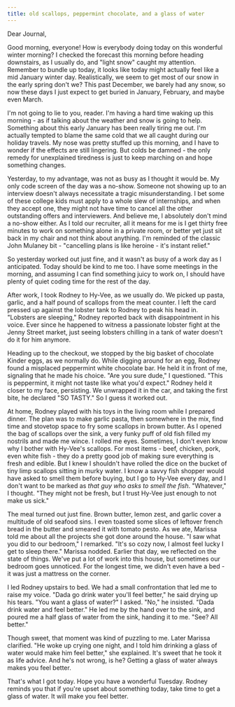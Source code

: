 ```yaml
---
title: old scallops, peppermint chocolate, and a glass of water
---
```


Dear Journal,

Good morning, everyone! How is everybody doing today on this wonderful
winter morning? I checked the forecast this morning before heading
downstairs, as I usually do, and "light snow" caught my attention.
Remember to bundle up today, it looks like today might actually feel
like a mid January winter day. Realistically, we seem to get most of our
snow in the early spring don't we? This past December, we barely had any
snow, so now these days I just expect to get buried in January,
February, and maybe even March.

I'm not going to lie to you, reader. I'm having a hard time waking up
this morning - as if talking about the weather and snow is going to
help. Something about this early January has been really tiring me out.
I'm actually tempted to blame the same cold that we all caught during
our holiday travels. My nose was pretty stuffed up this morning, and I
have to wonder if the effects are still lingering. But colds be damned -
the only remedy for unexplained tiredness is just to keep marching on
and hope something changes.

Yesterday, to my advantage, was not as busy as I thought it would be. My
only code screen of the day was a no-show. Someone not showing up to an
interview doesn't always necessitate a tragic misunderstanding. I bet
some of these college kids must apply to a whole slew of internships,
and when they accept one, they might not have time to cancel all the
other outstanding offers and interviewers. And believe me, I absolutely
don't mind a no-show either. As I told our recruiter, all it means for
me is I get thirty free minutes to work on something alone in a private
room, or better yet just sit back in my chair and not think about
anything. I'm reminded of the classic John Mulaney bit - "cancelling
plans is like heroine - it's instant relief."

So yesterday worked out just fine, and it wasn't as busy of a work day
as I anticipated. Today should be kind to me too. I have some meetings
in the morning, and assuming I can find something juicy to work on, I
should have plenty of quiet coding time for the rest of the day.

After work, I took Rodney to Hy-Vee, as we usually do. We picked up
pasta, garlic, and a half pound of scallops from the meat counter. I
left the card pressed up against the lobster tank to Rodney to peak his
head in. "Lobsters are sleeping," Rodney reported back with
disappointment in his voice. Ever since he happened to witness a
passionate lobster fight at the Jenny Street market, just seeing
lobsters chilling in a tank of water doesn't do it for him anymore.

Heading up to the checkout, we stopped by the big basket of chocolate
Kinder eggs, as we normally do. While digging around for an egg, Rodney
found a misplaced peppermint white chocolate bar. He held it in front of
me, signaling that he made his choice. "Are you sure dude," I
questioned. "This is peppermint, it might not taste like what you'd
expect." Rodney held it closer to my face, persisting. We unwrapped it
in the car, and taking the first bite, he declared "SO TASTY." So I
guess it worked out.

At home, Rodney played with his toys in the living room while I prepared
dinner. The plan was to make garlic pasta, then somewhere in the mix,
find time and stovetop space to fry some scallops in brown butter. As I
opened the bag of scallops over the sink, a very funky puff of old fish
filled my nostrils and made me wince. I rolled me eyes. Sometimes, I
don't even know why I bother with Hy-Vee's scallops. For most items -
beef, chicken, pork, even white fish - they do a pretty good job of
making sure everything is fresh and edible. But I knew I shouldn't have
rolled the dice on the bucket of tiny limp scallops sitting in murky
water. I know a savvy fish shopper would have asked to smell them before
buying, but I go to Hy-Vee every day, and I don't want to be marked as
*that guy who asks to smell the fish*. "Whatever," I thought. "They
might not be fresh, but I trust Hy-Vee just enough to not make us sick."

The meal turned out just fine. Brown butter, lemon zest, and garlic
cover a multitude of old seafood sins. I even toasted some slices of
leftover french bread in the butter and smeared it with tomato pesto. As
we ate, Marissa told me about all the projects she got done around the
house. "I saw what you did to our bedroom," I remarked. "It's so cozy
now, I almost feel lucky I get to sleep there." Marissa nodded. Earlier
that day, we reflected on the state of things. We've put a lot of work
into this house, but sometimes our bedroom goes unnoticed. For the
longest time, we didn't even have a bed - it was just a mattress on the
corner.

I led Rodney upstairs to bed. We had a small confrontation that led me
to raise my voice. "Dada go drink water you'll feel better," he said
drying up his tears. "You want a glass of water?" I asked. "No," he
insisted. "Dada drink water and feel better." He led me by the hand over
to the sink, and poured me a half glass of water from the sink, handing
it to me. "See? All better."

Though sweet, that moment was kind of puzzling to me. Later Marissa
clarified. "He woke up crying one night, and I told him drinking a glass
of water would make him feel better," she explained. It's sweet that he
took it as life advice. And he's not wrong, is he? Getting a glass of
water always makes you feel better.

That's what I got today. Hope you have a wonderful Tuesday. Rodney
reminds you that if you're upset about something today, take time to get
a glass of water. It will make you feel better.

